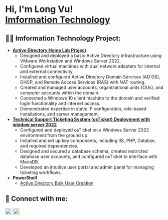 <h1>Hi, I'm Long Vu! <br/><a href="https://github.com/Vu-citizen">Imformation Technology</a>
<h2>👨‍💻 Imformation Technology Project:</h2>

- <b> [Active Directory Home Lab Project](https://github.com/Vu-citizen/Active-Directory-homelab).</b></i>
  - Designed and deployed a basic Active Directory infrastructure using VMware Workstation and Windows Server 2022.
  - Configured virtual machines with dual network adapters for internal and external connectivity.
  - Installed and configured Active Directory Domain Services (AD DS), DHCP, and Remote Access Services (RAS) with NAT routing.
  - Created and managed user accounts, organizational units (OUs), and computer accounts within the domain.
  - Connected a Windows 10 client machine to the domain and verified login functionality and internet access.
  - Demonstrated expertise in static IP configuration, role-based installations, and server management.
- <b>[Technical Support Ticketing System (osTicket) Deployment with window server 2022](https://github.com/Vu-citizen/Home-lab-OSticket-setup)</b>
  - Configured and deployed osTicket on a Windows Server 2022 environment from the ground up.
  - Installed and set up key components, including IIS, PHP, Databse, and required dependencies.
  - Designed and secured a database schema, created restricted database user accounts, and configured osTicket to interface with MariaDB.
  - Developed an intuitive user portal and admin panel for managing ticketing workflows.
- <b>PowerShell</b>
  - [Active Directory Bulk User Creation](https://github.com/Vu-citizen)



<h2> 🤳 Connect with me:</h2>

[<img align="left" alt="LongVu | LinkedIn" width="22px" src="https://cdn.jsdelivr.net/npm/simple-icons@v3/icons/linkedin.svg" />][linkedin]
[<img align="left" alt="LongVu | Instagram" width="22px" src="https://cdn.jsdelivr.net/npm/simple-icons@v3/icons/instagram.svg" />][instagram]

[instagram]: https://github.com/Vu-citizen
[linkedin]: https://www.linkedin.com/in/long-vu-256355342
